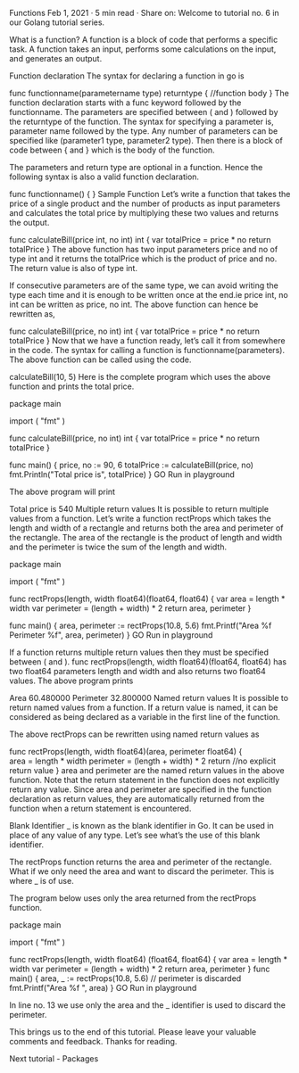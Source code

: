 Functions
Feb 1, 2021
· 5 min read
 · Share on:
Welcome to tutorial no. 6 in our Golang tutorial series.

What is a function?
A function is a block of code that performs a specific task. A function takes an input, performs some calculations on the input, and generates an output.

Function declaration
The syntax for declaring a function in go is

func functionname(parametername type) returntype {
 //function body
}
The function declaration starts with a func keyword followed by the functionname. The parameters are specified between ( and ) followed by the returntype of the function. The syntax for specifying a parameter is, parameter name followed by the type. Any number of parameters can be specified like (parameter1 type, parameter2 type). Then there is a block of code between { and } which is the body of the function.

The parameters and return type are optional in a function. Hence the following syntax is also a valid function declaration.

func functionname() {
}
Sample Function
Let’s write a function that takes the price of a single product and the number of products as input parameters and calculates the total price by multiplying these two values and returns the output.

func calculateBill(price int, no int) int {
	var totalPrice = price * no
	return totalPrice
}
The above function has two input parameters price and no of type int and it returns the totalPrice which is the product of price and no. The return value is also of type int.

If consecutive parameters are of the same type, we can avoid writing the type each time and it is enough to be written once at the end.ie price int, no int can be written as price, no int. The above function can hence be rewritten as,

func calculateBill(price, no int) int {
	var totalPrice = price * no
	return totalPrice
}
Now that we have a function ready, let’s call it from somewhere in the code. The syntax for calling a function is functionname(parameters). The above function can be called using the code.

calculateBill(10, 5)
Here is the complete program which uses the above function and prints the total price.

package main

import (
	"fmt"
)

func calculateBill(price, no int) int {
	var totalPrice = price * no
	return totalPrice
}

func main() {
	price, no := 90, 6
	totalPrice := calculateBill(price, no)
	fmt.Println("Total price is", totalPrice)
}
GO
Run in playground

The above program will print

Total price is 540
Multiple return values
It is possible to return multiple values from a function. Let’s write a function rectProps which takes the length and width of a rectangle and returns both the area and perimeter of the rectangle. The area of the rectangle is the product of length and width and the perimeter is twice the sum of the length and width.

package main

import (
	"fmt"
)

func rectProps(length, width float64)(float64, float64) {
	var area = length * width
	var perimeter = (length + width) * 2
	return area, perimeter
}

func main() {
 	area, perimeter := rectProps(10.8, 5.6)
	fmt.Printf("Area %f Perimeter %f", area, perimeter)	
}
GO
Run in playground

If a function returns multiple return values then they must be specified between ( and ). func rectProps(length, width float64)(float64, float64) has two float64 parameters length and width and also returns two float64 values. The above program prints

Area 60.480000 Perimeter 32.800000
Named return values
It is possible to return named values from a function. If a return value is named, it can be considered as being declared as a variable in the first line of the function.

The above rectProps can be rewritten using named return values as

func rectProps(length, width float64)(area, perimeter float64) {  
    area = length * width
    perimeter = (length + width) * 2
    return //no explicit return value
}
area and perimeter are the named return values in the above function. Note that the return statement in the function does not explicitly return any value. Since area and perimeter are specified in the function declaration as return values, they are automatically returned from the function when a return statement is encountered.

Blank Identifier
_ is known as the blank identifier in Go. It can be used in place of any value of any type. Let’s see what’s the use of this blank identifier.

The rectProps function returns the area and perimeter of the rectangle. What if we only need the area and want to discard the perimeter. This is where _ is of use.

The program below uses only the area returned from the rectProps function.

package main

import (
	"fmt"
)

func rectProps(length, width float64) (float64, float64) {
	var area = length * width
	var perimeter = (length + width) * 2
	return area, perimeter
}
func main() {
	area, _ := rectProps(10.8, 5.6) // perimeter is discarded
	fmt.Printf("Area %f ", area)
}
GO
Run in playground

In line no. 13 we use only the area and the _ identifier is used to discard the perimeter.

This brings us to the end of this tutorial. Please leave your valuable comments and feedback. Thanks for reading.

Next tutorial - Packages
